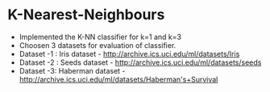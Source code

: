 # K-Nearest-Neighbours
- Implemented the K-NN classifier for k=1 and k=3
- Choosen 3 datasets for evaluation of classifier.
- Dataset -1 : Iris dataset - http://archive.ics.uci.edu/ml/datasets/Iris
- Dataset -2 : Seeds dataset - http://archive.ics.uci.edu/ml/datasets/seeds
- Dataset -3: Haberman dataset - http://archive.ics.uci.edu/ml/datasets/Haberman's+Survival




